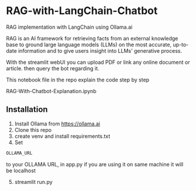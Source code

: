 # RAG-with-LangChain-Chatbot
RAG implementation with LangChain using Ollama.ai


RAG is an AI framework for retrieving facts from an external knowledge base to ground large language models (LLMs) on the most accurate, up-to-date information and to give users insight into LLMs' generative process.

With the streamlit webUI you can upload PDF or link any online document or article. then query the bot regarding it.


This notebook file in the repo explain the code step by step

RAG-With-Chatbot-Explanation.ipynb

 ## Installation

 1. Install Ollama from https://ollama.ai
 2. Clone this repo
 3. create venv and install requirements.txt
 4. Set 
 ```bash
OLLAMA_URL 
```
to your OLLAMA URL, in app.py if you are using it on same machine it will be localhost

5. streamlit run.py
